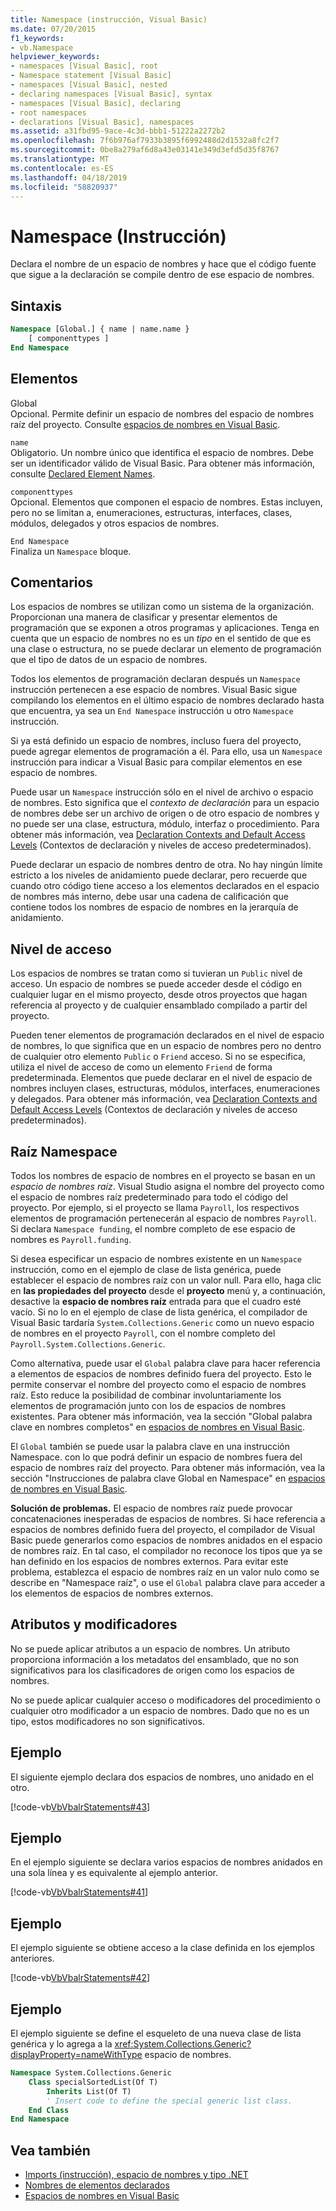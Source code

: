 ```yaml
---
title: Namespace (instrucción, Visual Basic)
ms.date: 07/20/2015
f1_keywords:
- vb.Namespace
helpviewer_keywords:
- namespaces [Visual Basic], root
- Namespace statement [Visual Basic]
- namespaces [Visual Basic], nested
- declaring namespaces [Visual Basic], syntax
- namespaces [Visual Basic], declaring
- root namespaces
- declarations [Visual Basic], namespaces
ms.assetid: a31fbd95-9ace-4c3d-bbb1-51222a2272b2
ms.openlocfilehash: 7f6b976af7933b3895f6992488d2d1532a8fc2f7
ms.sourcegitcommit: 0be8a279af6d8a43e03141e349d3efd5d35f8767
ms.translationtype: MT
ms.contentlocale: es-ES
ms.lasthandoff: 04/18/2019
ms.locfileid: "58820937"
---
```

# <a name="namespace-statement"></a>Namespace (Instrucción)
Declara el nombre de un espacio de nombres y hace que el código fuente que sigue a la declaración se compile dentro de ese espacio de nombres.  
  
## <a name="syntax"></a>Sintaxis  
  
```vb  
Namespace [Global.] { name | name.name }  
    [ componenttypes ]  
End Namespace  
```  
  
## <a name="parts"></a>Elementos  
 Global  
 Opcional. Permite definir un espacio de nombres del espacio de nombres raíz del proyecto. Consulte [espacios de nombres en Visual Basic](../../../visual-basic/programming-guide/program-structure/namespaces.md).  
  
 `name`  
 Obligatorio. Un nombre único que identifica el espacio de nombres. Debe ser un identificador válido de Visual Basic. Para obtener más información, consulte [Declared Element Names](../../../visual-basic/programming-guide/language-features/declared-elements/declared-element-names.md).  
  
 `componenttypes`  
 Opcional. Elementos que componen el espacio de nombres. Estas incluyen, pero no se limitan a, enumeraciones, estructuras, interfaces, clases, módulos, delegados y otros espacios de nombres.  
  
 `End Namespace`  
 Finaliza un `Namespace` bloque.  
  
## <a name="remarks"></a>Comentarios  
 Los espacios de nombres se utilizan como un sistema de la organización. Proporcionan una manera de clasificar y presentar elementos de programación que se exponen a otros programas y aplicaciones. Tenga en cuenta que un espacio de nombres no es un *tipo* en el sentido de que es una clase o estructura, no se puede declarar un elemento de programación que el tipo de datos de un espacio de nombres.  
  
 Todos los elementos de programación declaran después un `Namespace` instrucción pertenecen a ese espacio de nombres. Visual Basic sigue compilando los elementos en el último espacio de nombres declarado hasta que encuentra, ya sea un `End Namespace` instrucción u otro `Namespace` instrucción.  
  
 Si ya está definido un espacio de nombres, incluso fuera del proyecto, puede agregar elementos de programación a él. Para ello, usa un `Namespace` instrucción para indicar a Visual Basic para compilar elementos en ese espacio de nombres.  
  
 Puede usar un `Namespace` instrucción sólo en el nivel de archivo o espacio de nombres. Esto significa que el *contexto de declaración* para un espacio de nombres debe ser un archivo de origen o de otro espacio de nombres y no puede ser una clase, estructura, módulo, interfaz o procedimiento. Para obtener más información, vea [Declaration Contexts and Default Access Levels](../../../visual-basic/language-reference/statements/declaration-contexts-and-default-access-levels.md) (Contextos de declaración y niveles de acceso predeterminados).  
  
 Puede declarar un espacio de nombres dentro de otra. No hay ningún límite estricto a los niveles de anidamiento puede declarar, pero recuerde que cuando otro código tiene acceso a los elementos declarados en el espacio de nombres más interno, debe usar una cadena de calificación que contiene todos los nombres de espacio de nombres en la jerarquía de anidamiento.  
  
## <a name="access-level"></a>Nivel de acceso  
 Los espacios de nombres se tratan como si tuvieran un `Public` nivel de acceso. Un espacio de nombres se puede acceder desde el código en cualquier lugar en el mismo proyecto, desde otros proyectos que hagan referencia al proyecto y de cualquier ensamblado compilado a partir del proyecto.  
  
 Pueden tener elementos de programación declarados en el nivel de espacio de nombres, lo que significa que en un espacio de nombres pero no dentro de cualquier otro elemento `Public` o `Friend` acceso. Si no se especifica, utiliza el nivel de acceso de como un elemento `Friend` de forma predeterminada. Elementos que puede declarar en el nivel de espacio de nombres incluyen clases, estructuras, módulos, interfaces, enumeraciones y delegados. Para obtener más información, vea [Declaration Contexts and Default Access Levels](../../../visual-basic/language-reference/statements/declaration-contexts-and-default-access-levels.md) (Contextos de declaración y niveles de acceso predeterminados).  
  
## <a name="root-namespace"></a>Raíz Namespace  
 Todos los nombres de espacio de nombres en el proyecto se basan en un *espacio de nombres raíz*. Visual Studio asigna el nombre del proyecto como el espacio de nombres raíz predeterminado para todo el código del proyecto. Por ejemplo, si el proyecto se llama `Payroll`, los respectivos elementos de programación pertenecerán al espacio de nombres `Payroll`. Si declara `Namespace funding`, el nombre completo de ese espacio de nombres es `Payroll.funding`.  
  
 Si desea especificar un espacio de nombres existente en un `Namespace` instrucción, como en el ejemplo de clase de lista genérica, puede establecer el espacio de nombres raíz con un valor null. Para ello, haga clic en **las propiedades del proyecto** desde el **proyecto** menú y, a continuación, desactive la **espacio de nombres raíz** entrada para que el cuadro esté vacío. Si no lo en el ejemplo de clase de lista genérica, el compilador de Visual Basic tardaría `System.Collections.Generic` como un nuevo espacio de nombres en el proyecto `Payroll`, con el nombre completo del `Payroll.System.Collections.Generic`.  
  
 Como alternativa, puede usar el `Global` palabra clave para hacer referencia a elementos de espacios de nombres definido fuera del proyecto. Esto le permite conservar el nombre del proyecto como el espacio de nombres raíz. Esto reduce la posibilidad de combinar involuntariamente los elementos de programación junto con los de espacios de nombres existentes. Para obtener más información, vea la sección "Global palabra clave en nombres completos" en [espacios de nombres en Visual Basic](../../../visual-basic/programming-guide/program-structure/namespaces.md).  
  
 El `Global` también se puede usar la palabra clave en una instrucción Namespace. con lo que podrá definir un espacio de nombres fuera del espacio de nombres raíz del proyecto. Para obtener más información, vea la sección "Instrucciones de palabra clave Global en Namespace" en [espacios de nombres en Visual Basic](../../../visual-basic/programming-guide/program-structure/namespaces.md).  
  
 **Solución de problemas.** El espacio de nombres raíz puede provocar concatenaciones inesperadas de espacios de nombres. Si hace referencia a espacios de nombres definido fuera del proyecto, el compilador de Visual Basic puede generarlos como espacios de nombres anidados en el espacio de nombres raíz. En tal caso, el compilador no reconoce los tipos que ya se han definido en los espacios de nombres externos. Para evitar este problema, establezca el espacio de nombres raíz en un valor nulo como se describe en "Namespace raíz", o use el `Global` palabra clave para acceder a los elementos de espacios de nombres externos.  
  
## <a name="attributes-and-modifiers"></a>Atributos y modificadores  
 No se puede aplicar atributos a un espacio de nombres. Un atributo proporciona información a los metadatos del ensamblado, que no son significativos para los clasificadores de origen como los espacios de nombres.  
  
 No se puede aplicar cualquier acceso o modificadores del procedimiento o cualquier otro modificador a un espacio de nombres. Dado que no es un tipo, estos modificadores no son significativos.  
  
## <a name="example"></a>Ejemplo  
 El siguiente ejemplo declara dos espacios de nombres, uno anidado en el otro.  
  
 [!code-vb[VbVbalrStatements#43](~/samples/snippets/visualbasic/VS_Snippets_VBCSharp/VbVbalrStatements/VB/Class1.vb#43)]  
  
## <a name="example"></a>Ejemplo  
 En el ejemplo siguiente se declara varios espacios de nombres anidados en una sola línea y es equivalente al ejemplo anterior.  
  
 [!code-vb[VbVbalrStatements#41](~/samples/snippets/visualbasic/VS_Snippets_VBCSharp/VbVbalrStatements/VB/Class1.vb#41)]  
  
## <a name="example"></a>Ejemplo  
 El ejemplo siguiente se obtiene acceso a la clase definida en los ejemplos anteriores.  
  
 [!code-vb[VbVbalrStatements#42](~/samples/snippets/visualbasic/VS_Snippets_VBCSharp/VbVbalrStatements/VB/Class1.vb#42)]  
  
## <a name="example"></a>Ejemplo  
 El ejemplo siguiente se define el esqueleto de una nueva clase de lista genérica y lo agrega a la <xref:System.Collections.Generic?displayProperty=nameWithType> espacio de nombres.  
  
```vb  
Namespace System.Collections.Generic  
    Class specialSortedList(Of T)  
        Inherits List(Of T)  
        ' Insert code to define the special generic list class.  
    End Class  
End Namespace  
```  
  
## <a name="see-also"></a>Vea también

- [Imports (instrucción), espacio de nombres y tipo .NET](../../../visual-basic/language-reference/statements/imports-statement-net-namespace-and-type.md)
- [Nombres de elementos declarados](../../../visual-basic/programming-guide/language-features/declared-elements/declared-element-names.md)
- [Espacios de nombres en Visual Basic](../../../visual-basic/programming-guide/program-structure/namespaces.md)
